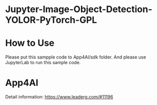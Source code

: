 # Jupyter-Image-Object-Detection-YOLOR-PyTorch-GPL

# How to Use
Please put this sampple code to App4AI/sdk folder. And please use JupyterLab to run this sample code.

# App4AI
Detail information: https://www.leaderg.com/#11196
